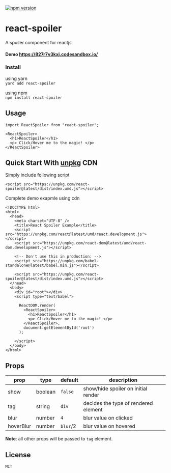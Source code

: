 
[![npm version](https://badge.fury.io/js/react-spoiler.svg)](https://badge.fury.io/js/react-spoiler)

# react-spoiler
A spoiler component for reactjs

#### Demo https://827r7v3kxj.codesandbox.io/

### Install
using yarn  
`yard add react-spoiler`

using npm  
`npm install react-spoiler`


## Usage

```
import ReactSpoiler from "react-spoiler";

<ReactSpoiler>
  <h1>ReactSpoiler</h1>
  <p> Click/Hover me to the magic! </p>
</ReactSpoiler>
```

## Quick Start With [unpkg](https://unpkg.com) CDN

Simply include following script

```
<script src="https://unpkg.com/react-spoiler@latest/dist/index.umd.js"></script>
```
Complete demo exapmle using cdn
```
<!DOCTYPE html>
<html>
  <head>
    <meta charset="UTF-8" />
    <title>React Spoiler Example</title>
    <script src="https://unpkg.com/react@latest/umd/react.development.js"></script>
    <script src="https://unpkg.com/react-dom@latest/umd/react-dom.development.js"></script>

    <!-- Don't use this in production: -->
    <script src="https://unpkg.com/babel-standalone@latest/babel.min.js"></script>

    <script src="https://unpkg.com/react-spoiler@latest/dist/index.umd.js"></script>
  </head>
  <body>
    <div id="root"></div>
    <script type="text/babel">

      ReactDOM.render(
        <ReactSpoiler>
          <h1>ReactSpoiler</h1>
          <p> Click/Hover me to the magic! </p>
        </ReactSpoiler>,
        document.getElementById('root')
      );

    </script>
  </body>
</html>
```

## Props

| prop  |  type | default   | description  |  
|---|---|---|---|    
| show  | boolean  | `false`   |  show/hide spoiler on initial render  |    
| tag  | string  | `div`  | decides the type of rendered element |   
| blur  | number  | `4`  | blur value on clicked |   
| hoverBlur  | number  | `blur`/2   | blur value on hovered |   

**Note**: all other props will be passed to `tag` element.

## License
    MIT
